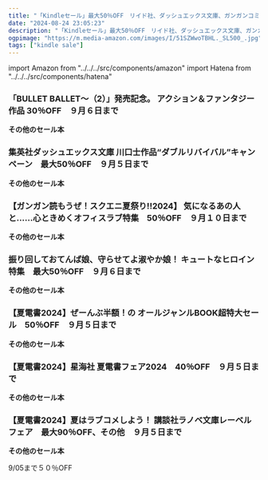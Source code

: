 ```yaml
---
title: "「Kindleセール」最大50％OFF　リイド社、ダッシュエックス文庫、ガンガンコミックス、マイクロマガジン社ライドコミックス、星海社コミックス、講談社ラノベ文庫"
date: "2024-08-24 23:05:23"
description: "「Kindleセール」最大50％OFF　リイド社、ダッシュエックス文庫、ガンガンコミックス、マイクロマガジン社ライドコミックス、星海社コミックス、講談社ラノベ文庫"
ogpimage: "https://m.media-amazon.com/images/I/51SZWwoTBHL._SL500_.jpg"
tags: ["kindle sale"]
---
```

import Amazon from "../../../src/components/amazon"
import Hatena from "../../../src/components/hatena"





### 「BULLET BALLET～（2）」発売記念。 アクション＆ファンタジー作品 30％OFF　９月６日まで


<Amazon asin="B0CL6X6NH1" />



<Amazon asin="B0CL6Y7VBT" />



<Amazon asin="B0CBLTF48C" />


**その他のセール本**

<Hatena src="https://kyukyunyorituryo.github.io/kindle_sale/20240906s43781/" title=""/>

### 集英社ダッシュエックス文庫 川口士作品“ダブルリバイバル”キャンペーン　最大50％OFF　９月５日まで

<Amazon asin="B0CW1J1386" />



<Amazon asin="B0D3PT5Z27" />



<Amazon asin="B08QHVRB6F" />


**その他のセール本**

<Hatena src="https://kyukyunyorituryo.github.io/kindle_sale/20240905s43790/" title=""/>

### 【ガンガン読もうぜ！スクエニ夏祭り!!2024】 気になるあの人と……心ときめくオフィスラブ特集　50％OFF　９月１０日まで


<Amazon asin="B0C6KD65PY" />



<Amazon asin="B0BNKYTTTJ" />



<Amazon asin="B09TKZ3Q8R" />


**その他のセール本**

<Hatena src="https://kyukyunyorituryo.github.io/kindle_sale/20240910s43795/" title=""/>

### 振り回しておてんば娘、守らせてよ淑やか娘！ キュートなヒロイン特集　最大50％OFF　９月６日まで

<Amazon asin="B0CTHSHRC5" />


<Amazon asin="B0BT4LMK76" />


<Amazon asin="B0BMPDGDKD" />


**その他のセール本**

<Hatena src="https://kyukyunyorituryo.github.io/kindle_sale/20240906s43751/" title=""/>

### 【夏電書2024】ぜーんぶ半額！の オールジャンルBOOK超特大セール　50％OFF　９月５日まで

<Amazon asin="B09SZ657X2" />


<Amazon asin="B07X8WWS9X" />


<Amazon asin="B01DLYGROE" />


**その他のセール本**

<Hatena src="https://kyukyunyorituryo.github.io/kindle_sale/20240905a26204737051/" title=""/>

### 【夏電書2024】星海社 夏電書フェア2024　40％OFF　９月５日まで

<Amazon asin="B0BQYRG2MW" />


<Amazon asin="B0CPSQWXPH" />


<Amazon asin="B0CJ2N952Q" />


**その他のセール本**

<Hatena src="https://kyukyunyorituryo.github.io/kindle_sale/20240905s43831/" title=""/>

### 【夏電書2024】夏はラブコメしよう！ 講談社ラノベ文庫レーベルフェア　最大90％OFF、その他　９月５日まで

<Amazon asin="B06XRTCTKN" />


<Amazon asin="B0D9VN1Y4B" />


<Amazon asin="B09Y5KX99Q" />


**その他のセール本**

<Hatena src="https://kyukyunyorituryo.github.io/kindle_sale/20240905s43827/" title=""/>

9/05まで５０％OFF
<Amazon asin="B075SXF2F6" />

<Amazon asin="B07HQ41ZGL" />

